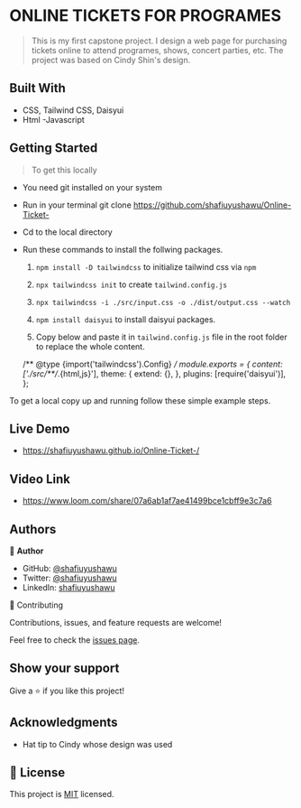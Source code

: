 # ONLINE TICKETS FOR PROGRAMES
> This is my first capstone project. I design a web page for purchasing tickets online to attend programes, shows, concert parties, etc.
> The project was based on Cindy Shin's design.

## Built With
- CSS, Tailwind CSS, Daisyui
- Html
-Javascript

 ## Getting Started

> To get this locally 
- You need git installed on your system
- Run in your terminal git clone https://github.com/shafiuyushawu/Online-Ticket-
- Cd to the local directory
- Run these commands to install the follwing packages.
    1. `npm install -D tailwindcss` to initialize tailwind css via `npm`
    2. `npx tailwindcss init` to create `tailwind.config.js`
    3. `npx tailwindcss -i ./src/input.css -o ./dist/output.css --watch`
    4. `npm install daisyui` to install daisyui packages.
   
    5. Copy below and paste it in `tailwind.config.js` file in the root folder to replace the whole content.

    /** @type {import('tailwindcss').Config} */
            module.exports = {
            content: ['./src/**/*.{html,js}'],
            theme: {
                extend: {},
            },
            plugins: [require('daisyui')],
        };


 To get a local copy up and running follow these simple example steps.

## Live Demo
- https://shafiuyushawu.github.io/Online-Ticket-/

## Video Link
- https://www.loom.com/share/07a6ab1af7ae41499bce1cbff9e3c7a6

## Authors

👤 **Author**

- GitHub: [@shafiuyushawu](https://github.com/shafiuyushawu)
- Twitter: [@shafiuyushawu](https://twitter.com/shafiuyushawu)
- LinkedIn: [shafiuyushawu](https://www.linkedin.com/in/shafiu-ibn-yushawu-610883164/)



🤝 Contributing

Contributions, issues, and feature requests are welcome!

Feel free to check the [issues page](https://github.com/shafiuyushawu/Online-Ticket-/issues).

 ## Show your support

Give a ⭐️ if you like this project!

## Acknowledgments

- Hat tip to Cindy whose design was used

## 📝 License

This project is [MIT](./MIT.md) licensed.

